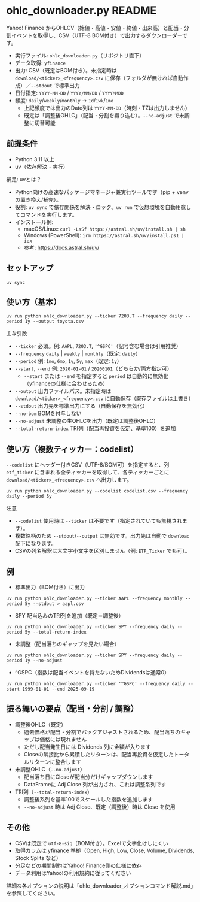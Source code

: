 # ohlc_downloader.py README

Yahoo! Finance からOHLCV（始値・高値・安値・終値・出来高）と配当・分割イベントを取得し、CSV（UTF-8 BOM付き）で出力するダウンローダーです。

- 実行ファイル: `ohlc_downloader.py`（リポジトリ直下）
- データ取得: `yfinance`
- 出力: CSV（既定はBOM付き）。未指定時は `download/<ticker>_<frequency>.csv` に保存（フォルダが無ければ自動作成）／`--stdout` で標準出力
- 日付指定: `YYYY-MM-DD` / `YYYY/MM/DD` / `YYYYMMDD`
- 頻度: `daily`/`weekly`/`monthly` → `1d`/`1wk`/`1mo`
  - 上記頻度では出力のDate列は `YYYY-MM-DD`（時刻・TZは出力しません）
  - 既定は「調整後OHLC」（配当・分割を織り込む）。`--no-adjust` で未調整に切替可能

## 前提条件
- Python 3.11 以上
- uv（依存解決・実行）

補足: uvとは？
- Python向けの高速なパッケージマネージャ兼実行ツールです（pip + venv の置き換え/補完）。
- 役割: `uv sync` で依存関係を解決・ロック、`uv run` で仮想環境を自動用意してコマンドを実行します。
- インストール例:
  - macOS/Linux: `curl -LsSf https://astral.sh/uv/install.sh | sh`
  - Windows (PowerShell): `irm https://astral.sh/uv/install.ps1 | iex`
  - 参考: https://docs.astral.sh/uv/


## セットアップ
```
uv sync
```

## 使い方（基本）
```
uv run python ohlc_downloader.py --ticker 7203.T --frequency daily --period 1y --output toyota.csv
```

主な引数
- `--ticker` 必須。例: `AAPL`, `7203.T`, `'^GSPC'`（記号含む場合は引用推奨）
- `--frequency` `daily` | `weekly` | `monthly`（既定: `daily`）
- `--period` 例: `1mo`, `6mo`, `1y`, `5y`, `max`（既定: `1y`）
- `--start`, `--end` 例: `2020-01-01` / `20200101`（どちらか/両方指定可）
  - `--start` または `--end` を指定すると `period` は自動的に無効化（yfinanceの仕様に合わせるため）
- `--output` 出力ファイルパス。未指定時は `download/<ticker>_<frequency>.csv` に自動保存（既存ファイルは上書き）
- `--stdout` 出力先を標準出力にする（自動保存を無効化）
- `--no-bom` BOMを付与しない
- `--no-adjust` 未調整の生OHLCを出力（既定は調整後OHLC）
- `--total-return-index` TRI列（配当再投資を仮定、基準100）を追加

## 使い方（複数ティッカー：codelist）
`--codelist` にヘッダー付きCSV（UTF-8/BOM可）を指定すると、列 `etf_ticker` に含まれる全ティッカーを取得して、各ティッカーごとに `download/<ticker>_<frequency>.csv` へ出力します。

```
uv run python ohlc_downloader.py --codelist codelist.csv --frequency daily --period 5y
```

注意
- `--codelist` 使用時は `--ticker` は不要です（指定されていても無視されます）。
- 複数銘柄のため `--stdout`/`--output` は無効です。出力先は自動で `download` 配下になります。
- CSVの列名解釈は大文字小文字を区別しません（例: `ETF_Ticker` でも可）。

## 例
- 標準出力（BOM付き）に出力
```
uv run python ohlc_downloader.py --ticker AAPL --frequency monthly --period 5y --stdout > aapl.csv
```
- SPY 配当込みのTRI列を追加（既定＝調整後）
```
uv run python ohlc_downloader.py --ticker SPY --frequency daily --period 5y --total-return-index
```
- 未調整（配当落ちのギャップを見たい場合）
```
uv run python ohlc_downloader.py --ticker SPY --frequency daily --period 1y --no-adjust
```
- ^GSPC（指数は配当イベントを持たないためDividendsは通常0）
```
uv run python ohlc_downloader.py --ticker '^GSPC' --frequency daily --start 1999-01-01 --end 2025-09-19
```

## 振る舞いの要点（配当・分割 / 調整）
- 調整後OHLC（既定）
  - 過去価格が配当・分割でバックアジャストされるため、配当落ちのギャップは価格には現れません
  - ただし配当発生日には Dividends 列に金額が入ります
  - Closeの隣接比から累積したリターンは、配当再投資を仮定したトータルリターンに整合します
- 未調整OHLC（`--no-adjust`）
  - 配当落ち日にCloseが配当分だけギャップダウンします
  - DataFrameに Adj Close 列が出力され、これは調整系列です
- TRI列（`--total-return-index`）
  - 調整後系列を基準100でスケールした指数を追加します
  - `--no-adjust` 時は Adj Close、既定（調整後）時は Close を使用

## その他
- CSVは既定で `utf-8-sig`（BOM付き）。Excelで文字化けしにくい
- 取得カラムは yfinance 準拠（Open, High, Low, Close, Volume, Dividends, Stock Splits など）
- 分足などの期間制約はYahoo! Finance側の仕様に依存
- データ利用はYahoo!の利用規約に従ってください

詳細な各オプションの説明は「ohlc_downloader_オプションコマンド解説.md」を参照してください。
